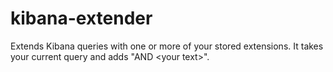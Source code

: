 # kibana-extender
Extends Kibana queries with one or more of your stored extensions. It takes your current query and adds "AND \<your text>".
